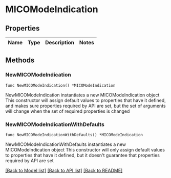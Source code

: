 # MICOModeIndication

## Properties

Name | Type | Description | Notes
------------ | ------------- | ------------- | -------------

## Methods

### NewMICOModeIndication

`func NewMICOModeIndication() *MICOModeIndication`

NewMICOModeIndication instantiates a new MICOModeIndication object
This constructor will assign default values to properties that have it defined,
and makes sure properties required by API are set, but the set of arguments
will change when the set of required properties is changed

### NewMICOModeIndicationWithDefaults

`func NewMICOModeIndicationWithDefaults() *MICOModeIndication`

NewMICOModeIndicationWithDefaults instantiates a new MICOModeIndication object
This constructor will only assign default values to properties that have it defined,
but it doesn't guarantee that properties required by API are set


[[Back to Model list]](../README.md#documentation-for-models) [[Back to API list]](../README.md#documentation-for-api-endpoints) [[Back to README]](../README.md)


